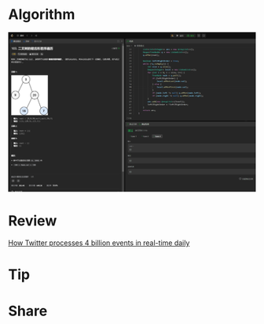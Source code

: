 # Algorithm

![](../../../images/temp/zhenran-2024-06-23-lc.png)

# Review

[How Twitter processes 4 billion events in real-time daily](https://medium.com/data-engineer-things/how-twitter-processes-4-billion-events-in-real-time-daily-942db8f7d7b5)

# Tip



# Share
